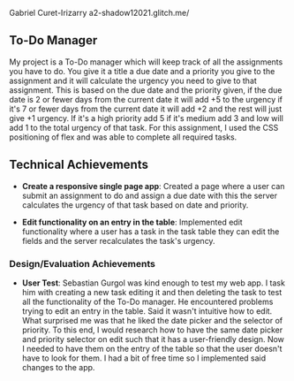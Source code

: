 Gabriel Curet-Irizarry a2-shadow12021.glitch.me/

## To-Do Manager
My project is a To-Do manager which will keep track of all the assignments you have to do. You give it a title a due date and a priority you give to the assignment and it will calculate the urgency you need to give to that assignment. This is based on the due date and the priority given, if the due date is 2 or fewer days from the current date it will add +5 to the urgency if it's 7 or fewer days from the current date it will add +2 and the rest will just give +1 urgency. If it's a high priority add 5 if it's medium add 3 and low will add 1 to the total urgency of that task. For this assignment, I used the CSS positioning of flex and was able to complete all required tasks. 

## Technical Achievements
- **Create a responsive single page app**:  Created a page where a user can submit an assignment to do and assign a due date with this the server calculates the urgency of that task based on date and priority.

- **Edit functionality on an entry in the table**: Implemented edit functionality where a user has a task in the task table they can edit the fields and the server recalculates the task's urgency. 

### Design/Evaluation Achievements
- **User Test**:  Sebastian Gurgol was kind enough to test my web app. I task him with creating a new task editing it and then deleting the task to test all the functionality of the To-Do manager.  He encountered problems trying to edit an entry in the table. Said it wasn't intuitive how to edit. What surprised me was that he liked the date picker and the selector of priority. To this end, I would research how to have the same date picker and priority selector on edit such that it has a user-friendly design. Now I needed to have them on the entry of the table so that the user doesn't have to look for them. I had a bit of free time so I implemented said changes to the app. 
